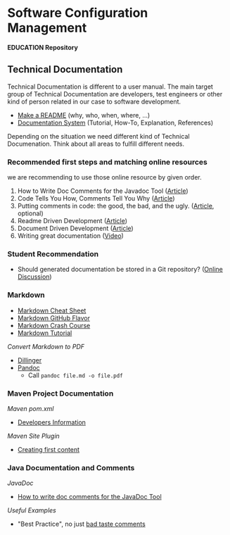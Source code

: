 # Software Configuration Management #

**EDUCATION Repository**

## Technical Documentation

Technical Documentation is different to a user manual. The main target group of Technical Documentation are developers, test engineers or other kind of person related in our case to software development.

* [Make a README](https://www.makeareadme.com/) (why, who, when, where, ...)
* [Documentation System](https://documentation.divio.com/) (Tutorial, How-To, Explanation, References)

Depending on the situation we need different kind of Technical Documenation. Think about all areas to fulfill different needs.


### Recommended first steps and matching online resources

we are recommending to use those online resource by given order.
1. How to Write Doc Comments for the Javadoc Tool ([Article](https://www.oracle.com/technetwork/java/javase/documentation/index-137868.html))
2. Code Tells You How, Comments Tell You Why ([Article](https://blog.codinghorror.com/code-tells-you-how-comments-tell-you-why/))
3. Putting comments in code: the good, the bad, and the ugly. ([Article](https://www.freecodecamp.org/news/code-comments-the-good-the-bad-and-the-ugly-be9cc65fbf83/), optional)
4. Readme Driven Development ([Article](https://tom.preston-werner.com/2010/08/23/readme-driven-development.html))
5. Document Driven Development ([Article](https://gist.github.com/zsup/9434452))
6. Writing great documentation ([Video](https://www.youtube.com/watch?v=z3fRu9pkuXE))

### Student Recommendation

- Should generated documentation be stored in a Git repository? ([Online Discussion](https://softwareengineering.stackexchange.com/questions/391804/should-generated-documentation-be-stored-in-a-git-repository))

### Markdown

- [Markdown Cheat Sheet](https://www.markdownguide.org/cheat-sheet "Markdown Cheat Sheet")
- [Markdown GitHub Flavor](https://github.github.com/gfm/)
- [Markdown Crash Course](https://www.youtube.com/watch?v=HUBNt18RFbo)
- [Markdown Tutorial](https://www.youtube.com/watch?v=6A5EpqqDOdk)

*Convert Markdown to PDF*
- [Dillinger](https://dillinger.io)
- [Pandoc](https://pandoc.org)
  - Call `pandoc file.md -o file.pdf`

### Maven Project Documentation
*Maven pom.xml*

- [Developers Information](https://maven.apache.org/pom.html#Developers "Developers Example")

*Maven Site Plugin*

- [Creating first content](https://maven.apache.org/plugins/maven-site-plugin/examples/creating-content.html "Creating Content Example")


### Java Documentation and Comments
*JavaDoc*

- [How to write doc comments for the JavaDoc Tool](https://www.oracle.com/technetwork/java/javase/documentation/index-137868.html "Good Article to get in contact with first advice to write JavaDoc")

*Useful Examples*

- "Best Practice", no just [bad taste comments](https://loudprogrammer.net/best-comments-in-source-code-i-ever-encountered/)
